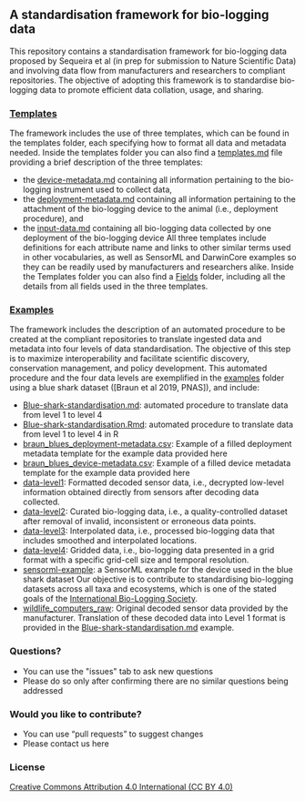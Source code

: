 ## A standardisation framework for bio-logging data
This repository contains a standardisation framework for bio-logging data proposed by Sequeira et al (in prep for submission to Nature Scientific Data) and involving data flow from manufacturers and researchers to compliant repositories. The objective of adopting this framework is to standardise bio-logging data to promote efficient data collation, usage, and sharing.

### [Templates](templates)
The framework includes the use of three templates, which can be found in the templates folder, each specifying how to format all data and metadata needed. Inside the templates folder you can also find a [templates.md](templates/templates.md) file providing a brief description of the three templates:
-	the [device-metadata.md](templates/device-metadata.md) containing all information pertaining to the bio-logging instrument used to collect data,
-	the [deployment-metadata.md](templates/deployment-metadata.md) containing all information pertaining to the attachment of the bio-logging device to the animal (i.e., deployment procedure), and
-	the [input-data.md](templates/input-data.md) containing all bio-logging data collected by one deployment of the bio-logging device
All three templates include definitions for each attribute name and links to other similar terms used in other vocabularies, as well as SensorML and DarwinCore examples so they can be readily used by manufacturers and researchers alike.
Inside the Templates folder you can also find a [Fields](templates/fields) folder, including all the details from all fields used in the three templates.

### [Examples](examples/braun-blueshark)
The framework includes the description of an automated procedure to be created at the compliant repositories to translate ingested data and metadata into four levels of data standardisation. The objective of this step is to maximize interoperability and facilitate scientific discovery, conservation management, and policy development.
This automated procedure and the four data levels are exemplified in the [examples](examples/braun-blueshark) folder using a blue shark dataset ([Braun et al 2019, PNAS]), and include:
-	[Blue-shark-standardisation.md](examples/braun-blueshark/Blue-shark-standardization.md): automated procedure to translate data from level 1 to level 4
- [Blue-shark-standardisation.Rmd](examples/braun-blueshark/Blue-shark-standardization.Rmd): automated procedure to translate data from level 1 to level 4 in R
- [braun_blues_deployment-metadata.csv](examples/braun-blueshark/braun_blues_deployment-metadata.csv): Example of a filled deployment metadata template for the example data provided here
- [braun_blues_device-metadata.csv](examples/braun-blueshark/braun_blues_device-metadata.csv): Example of a filled device metadata template for the example data provided here
-	[data-level1](examples/braun-blueshark/data_level1/): Formatted decoded sensor data, i.e., decrypted low-level information obtained directly from sensors after decoding data collected.
-	[data-level2](examples/braun-blueshark/data_level2/): Curated bio-logging data, i.e., a quality-controlled dataset after removal of invalid, inconsistent or erroneous data points.
-	[data-level3](examples/braun-blueshark/data_level3/): Interpolated data, i.e., processed bio-logging data that includes smoothed and interpolated locations.
-	[data-level4](examples/braun-blueshark/data_level4): Gridded data, i.e., bio-logging data presented in a grid format with a specific grid-cell size and temporal resolution.
-	[sensorml-example](examples/braun-blueshark/sensorml-example): a SensorML example for the device used in the blue shark dataset
Our objective is to contribute to standardising bio-logging datasets across all taxa and ecosystems, which is one of the stated goals of the [International Bio-Logging Society](https://www.bio-logging.net "Bio-logging Society's homepage").
-	[wildlife_computers_raw](examples/braun-blueshark/wildlife_computers_raw): Original decoded sensor data provided by the manufacturer. Translation of these decoded data into Level 1 format is provided in the [Blue-shark-standardisation.md](examples/braun-blueshark/Blue-shark-standardization.md) example.

### Questions?
* You can use the "issues" tab to ask new questions
* Please do so only after confirming there are no similar questions being addressed

### Would you like to contribute?
* You can use “pull requests” to suggest changes
* Please contact us here

### License
[Creative Commons Attribution 4.0 International (CC BY 4.0)](https://creativecommons.org/licenses/by/4.0)
